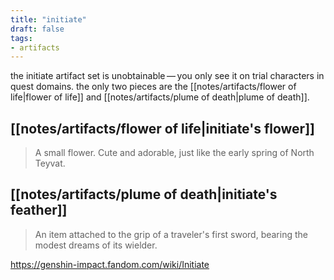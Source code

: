 ```yaml
---
title: "initiate"
draft: false
tags: 
- artifacts
---
```


the initiate artifact set is unobtainable — you only see it on trial characters in quest domains. the only two pieces are the [[notes/artifacts/flower of life|flower of life]] and [[notes/artifacts/plume of death|plume of death]].

## [[notes/artifacts/flower of life|initiate's flower]]
> A small flower. Cute and adorable, just like the early spring of North Teyvat.

## [[notes/artifacts/plume of death|initiate's feather]]
> An item attached to the grip of a traveler's first sword, bearing the modest dreams of its wielder.

https://genshin-impact.fandom.com/wiki/Initiate
